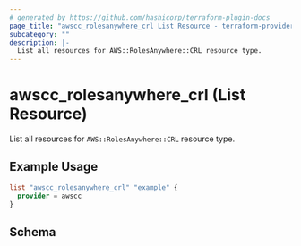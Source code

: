 ```yaml
---
# generated by https://github.com/hashicorp/terraform-plugin-docs
page_title: "awscc_rolesanywhere_crl List Resource - terraform-provider-awscc"
subcategory: ""
description: |-
  List all resources for AWS::RolesAnywhere::CRL resource type.
---
```


# awscc_rolesanywhere_crl (List Resource)

List all resources for `AWS::RolesAnywhere::CRL` resource type.

## Example Usage

```terraform
list "awscc_rolesanywhere_crl" "example" {
  provider = awscc
}
```

<!-- schema generated by tfplugindocs -->
## Schema
